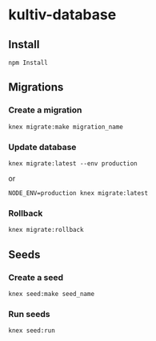 # kultiv-database

## Install
`npm Install`

## Migrations

### Create a migration
`knex migrate:make migration_name`

### Update database
`knex migrate:latest --env production`

or

`NODE_ENV=production knex migrate:latest`

### Rollback
`knex migrate:rollback`

## Seeds

### Create a seed
`knex seed:make seed_name`

### Run seeds
`knex seed:run`

